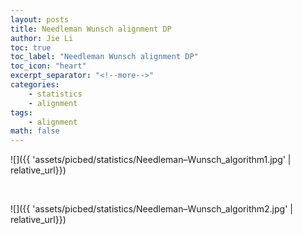 ```yaml
---
layout: posts
title: Needleman Wunsch alignment DP
author: Jie Li
toc: true
toc_label: "Needleman Wunsch alignment DP"
toc_icon: "heart"
excerpt_separator: "<!--more-->"
categories:
    - statistics
    - alignment
tags:
    - alignment
math: false
---
```


![]({{ 'assets/picbed/statistics/Needleman–Wunsch_algorithm1.jpg' | relative_url}})

<br>

![]({{ 'assets/picbed/statistics/Needleman–Wunsch_algorithm2.jpg' | relative_url}})